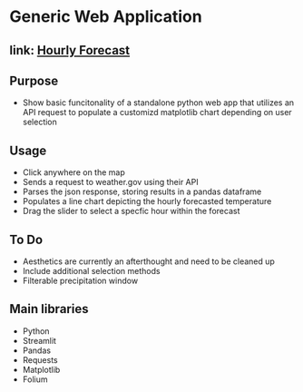 # Generic Web Application
## link: [Hourly Forecast](hourly-forecast.streamlit.app)

## Purpose
- Show basic funcitonality of a standalone python web app that utilizes an API request to populate a customizd matplotlib chart depending on user selection

## Usage
- Click anywhere on the map
- Sends a request to weather.gov using their API
- Parses the json response, storing results in a pandas dataframe 
- Populates a line chart depicting the hourly forecasted temperature
- Drag the slider to select a specfic hour within the forecast

## To Do
- Aesthetics are currently an afterthought and need to be cleaned up
- Include additional selection methods
- Filterable precipitation window 

## Main libraries
- Python
- Streamlit
- Pandas
- Requests
- Matplotlib
- Folium
